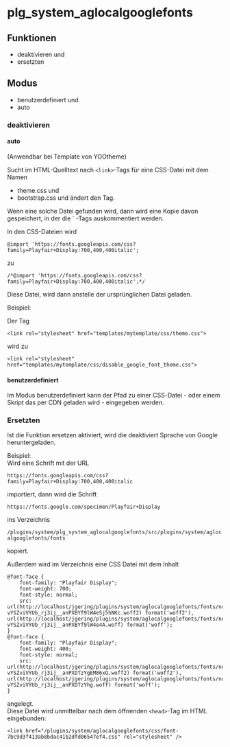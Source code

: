 # plg_system_aglocalgooglefonts

## Funktionen
- deaktivieren und 
- ersetzten

## Modus
- benutzerdefiniert und 
- auto

### deaktivieren

#### auto

(Anwendbar bei Template von YOOtheme)  

Sucht im HTML-Quelltext nach `<link>`-Tags für eine CSS-Datei mit dem Namen 
- theme.css und 
- bootstrap.css und ändert den Tag.  

Wenn eine solche Datei gefunden wird, dann wird eine Kopie davon gespeichert, 
in der die `<link> -Tags auskommentiert werden.

In den CSS-Dateien wird 

```@import 'https://fonts.googleapis.com/css?family=Playfair+Display:700,400,400italic';```

zu

```/*@import 'https://fonts.googleapis.com/css?family=Playfair+Display:700,400,400italic';*/```

Diese Datei, wird dann anstelle der ursprünglichen Datei geladen.  

Beispiel:  

Der Tag 

```<link rel="stylesheet" href="templates/mytemplate/css/theme.css">```

wird zu

```<link rel="stylesheet" href="templates/mytemplate/css/disable_google_font_theme.css">```

#### benutzerdefiniert

Im Modus benutzerdefiniert kann der Pfad zu einer CSS-Datei - oder einem Skript das per CDN geladen wird - eingegeben werden. 

### Ersetzten

Ist die Funktion ersetzen aktiviert, wird die deaktiviert Sprache von Google heruntergeladen.

Beispiel:  
Wird eine Schrift mit der URL  

`https://fonts.googleapis.com/css?family=Playfair+Display:700,400,400italic`

importiert, dann wird die Schrift 

`https://fonts.google.com/specimen/Playfair+Display`

ins Verzeichnis 

`/plugins/system/plg_system_aglocalgooglefonts/src/plugins/system/aglocalgooglefonts/fonts`

kopiert.

Außerdem wird im Verzeichnis eine CSS Datei mit dem Inhalt

```
@font-face {
	font-family: "Playfair Display";
	font-weight: 700;
	font-style: normal;
	src: url(http://localhost/jgering/plugins/system/aglocalgooglefonts/fonts/nuFlD-vYSZviVYUb_rj3ij__anPXBYf9lW4e5j5hNKc.woff2) format('woff2'), url(http://localhost/jgering/plugins/system/aglocalgooglefonts/fonts/nuFlD-vYSZviVYUb_rj3ij__anPXBYf9lW4e4A.woff) format('woff');
}
@font-face {
	font-family: "Playfair Display";
	font-weight: 400;
	font-style: normal;
	src: url(http://localhost/jgering/plugins/system/aglocalgooglefonts/fonts/nuFiD-vYSZviVYUb_rj3ij__anPXDTzYgEM86xQ.woff2) format('woff2'), url(http://localhost/jgering/plugins/system/aglocalgooglefonts/fonts/nuFiD-vYSZviVYUb_rj3ij__anPXDTzYhg.woff) format('woff');
}
```
angelegt.  
Diese Datei wird unmittelbar nach dem öffnenden `<head>`-Tag im HTML eingebunden:  

`<link href="/plugins/system/aglocalgooglefonts/css/font-7bc9d3f413ab8bdac41b2dfd06547ef4.css" rel="stylesheet" />`


